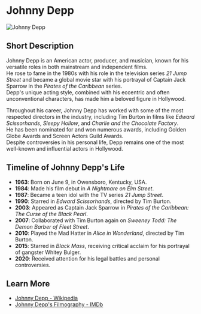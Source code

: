 # Johnny Depp

![Johnny Depp](https://upload.wikimedia.org/wikipedia/commons/a/a4/Johnny_Depp_2018.jpg)

## Short Description

Johnny Depp is an American actor, producer, and musician, known for his versatile roles in both mainstream and independent films.  
He rose to fame in the 1980s with his role in the television series *21 Jump Street* and became a global movie star with his portrayal of Captain Jack Sparrow in the *Pirates of the Caribbean* series.  
Depp's unique acting style, combined with his eccentric and often unconventional characters, has made him a beloved figure in Hollywood.

Throughout his career, Johnny Depp has worked with some of the most respected directors in the industry, including Tim Burton in films like *Edward Scissorhands*, *Sleepy Hollow*, and *Charlie and the Chocolate Factory*.  
He has been nominated for and won numerous awards, including Golden Globe Awards and Screen Actors Guild Awards.  
Despite controversies in his personal life, Depp remains one of the most well-known and influential actors in Hollywood.

## Timeline of Johnny Depp's Life

- **1963**: Born on June 9, in Owensboro, Kentucky, USA.
- **1984**: Made his film debut in *A Nightmare on Elm Street*.
- **1987**: Became a teen idol with the TV series *21 Jump Street*.
- **1990**: Starred in *Edward Scissorhands*, directed by Tim Burton.
- **2003**: Appeared as Captain Jack Sparrow in *Pirates of the Caribbean: The Curse of the Black Pearl*.
- **2007**: Collaborated with Tim Burton again on *Sweeney Todd: The Demon Barber of Fleet Street*.
- **2010**: Played the Mad Hatter in *Alice in Wonderland*, directed by Tim Burton.
- **2015**: Starred in *Black Mass*, receiving critical acclaim for his portrayal of gangster Whitey Bulger.
- **2020**: Received attention for his legal battles and personal controversies.

## Learn More

- [Johnny Depp - Wikipedia](https://en.wikipedia.org/wiki/Johnny_Depp)
- [Johnny Depp's Filmography - IMDb](https://www.imdb.com/name/nm0000136/)
